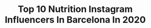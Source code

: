 ---
title: Top 10 Nutrition Instagram Influencers In Barcelona In 2020
description: >-
  Find top nutrition Instagram influencers in Barcelona in 2020. Most popular hashtags: #nutrition #barcelona #fitness #workout.
platform: Instagram
profiles:
  - username: "sinmkp"
    fullname: >-
      Sinmkp y con mascarilla
    location: "Spain"
    followers: 3056
    engagement: 1620
    commentsToLikes: 0.254254
    id: ck5ci9cufs8m90i11d6bp2nsa
    verified: false
    hashtags: "#suscripci, #skincareadvice, #gold, #fragrancelover"
  - username: "calderonchris_oficial"
    fullname: >-
      Christopher calderon 🇪🇸 🇪🇺
    location: "Spain"
    followers: 36029
    engagement: 143
    commentsToLikes: 0.088437
    id: ckap22yggx5it0i78gelwp0zs
    verified: false
    hashtags: "#merrychristmas, #valencia, #happy, #liketime"
  - username: "federikoleon"
    fullname: >-
      F E D E
    location: "Spain"
    followers: 25308
    engagement: 669
    commentsToLikes: 0.019560
    id: ck5q9kfnabjxe0i11hw50u2lt
    verified: false
    hashtags: "#springbcn, #nipon, #barcelona, #boys"
  - username: "laura.blancafort"
    fullname: >-
      Laura Blancafort
    location: "Spain"
    followers: 2533
    engagement: 2033
    commentsToLikes: 0.068170
    id: ck5hr3tfju7wa0i112hnsk08c
    verified: false
    hashtags: "#beauty, #fitnessmodel, #fitnessgirl, #landscapephotography"
  - username: "alejandrogarciaworld"
    fullname: >-
      Alejandro Garcia
    location: "Spain"
    followers: 74330
    engagement: 379
    commentsToLikes: 0.011308
    id: ck6u5jcmw9ym70j71zt8jpz8e
    verified: false
    hashtags: "#quarantine, #yagmen, #behome, #yomequedoencasa"
  - username: "saulejakim"
    fullname: >-
      ✨Saulė Jakimavičiūtė✨
    location: "Spain"
    followers: 2547
    engagement: 1118
    commentsToLikes: 0.051445
    id: ckap7x7yelyqt0i78u6pz5k0n
    verified: false
    hashtags: "#montana, #fitnesslife, #goodvibes, #trails"
  - username: "artfox_official"
    fullname: >-
      Art Fox
    location: "Spain"
    followers: 46789
    engagement: 493
    commentsToLikes: 0.106495
    id: ck14gxyg47keu0i19e165tict
    verified: false
    hashtags: "#spain2020, #crossfit, #biglittlelies, #nutrition"
  - username: "lauralongauer"
    fullname: >-
      MISS UNIVERSE SLOVAKIA 2019
    location: "Spain"
    followers: 11500
    engagement: 713
    commentsToLikes: 0.028897
    id: ck0vvp20gq48y0i19zsadrght
    verified: false
    hashtags: "#hopesoonagain, #streetstyle, #lovemylife, #nature"
  - username: "alicia.landivar"
    fullname: >-
      Alicia M. Landivar
    location: "Spain"
    followers: 42930
    engagement: 183
    commentsToLikes: 0.026838
    id: ck13d15ox353b0i19xhx3ve1t
    verified: false
    hashtags: "#puertorico, #bsas, #reflexion, #seguiradelante"
  - username: "davidbulky"
    fullname: >-
      D A V I D  B U L K Y 🚓
    location: "Spain"
    followers: 12356
    engagement: 829
    commentsToLikes: 0.025085
    id: ck5hix9t0fmqv0i11s4ccfci6
    verified: false
    hashtags: "#lucesdenavidad, #summer, #eyesblue, #home"
---